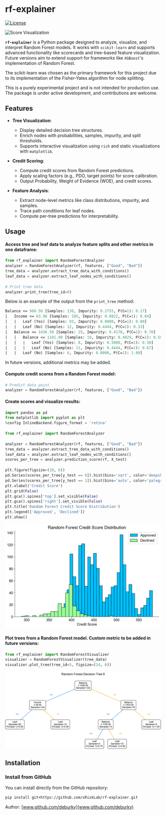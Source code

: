 # rf-explainer

[![License](https://img.shields.io/badge/license-MIT-blue.svg)](LICENSE)

![Score Visualization](docs/ims/slide.png)

**`rf-explainer`** is a Python package designed to analyze, visualize, and interpret Random Forest models. It works with `scikit-learn` and supports advanced functionality like scorecards and tree-based feature visualization. Future versions aim to extend support for frameworks like `XGBoost`'s implementation of Random Forest.

The scikit-learn was chosen as the primary framework for this project due to its implementation of the Fisher-Yates algorithm for node splitting.

This is a purely experimental project and is not intended for production use. The package is under active development, and contributions are welcome.

## Features

- **Tree Visualization**:
  - Display detailed decision tree structures.
  - Enrich nodes with probabilities, samples, impurity, and split thresholds.
  - Supports interactive visualization using `rich` and static visualizations with `matplotlib`.

- **Credit Scoring**:
  - Compute credit scores from Random Forest predictions.
  - Apply scaling factors (e.g., PDO, target points) for score calibration.
  - Output Probability, Weight of Evidence (WOE), and credit scores.

- **Feature Analysis**:
  - Extract node-level metrics like class distributions, impurity, and samples.
  - Trace path conditions for leaf nodes.
  - Compute per-tree predictions for interpretability.

## Usage

#### Access tree and leaf data to analyze feature splits and other metrics in one dataframe:

```python
from rf_explainer import RandomForestAnalyzer
analyzer = RandomForestAnalyzer(rf, features, ["Good", "Bad"])
tree_data = analyzer.extract_tree_data_with_conditions()
leaf_data = analyzer.extract_leaf_nodes_with_conditions()

# Print tree data
analyzer.print_tree(tree_id=0)
```

Below is an example of the output from the `print_tree` method:

```pl
Balance <= 960.50 [Samples: 130, Impurity: 0.2755, P(C=1): 0.17]
|   Income <= 63.98 [Samples: 105, Impurity: 0.0822, P(C=1): 0.04]
|   |   Leaf (Yes) [Samples: 93, Impurity: 0.0000, P(C=1): 0.00]
|   |   Leaf (No) [Samples: 12, Impurity: 0.4444, P(C=1): 0.33]
|   Balance <= 1436.50 [Samples: 25, Impurity: 0.4178, P(C=1): 0.70]
|   |   Balance <= 1101.00 [Samples: 19, Impurity: 0.4829, P(C=1): 0.59]
|   |   |   Leaf (Yes) [Samples: 8, Impurity: 0.5000, P(C=1): 0.50]
|   |   |   Leaf (No) [Samples: 11, Impurity: 0.4444, P(C=1): 0.67]
|   |   Leaf (No) [Samples: 6, Impurity: 0.0000, P(C=1): 1.00]
```

In future versions, additional metrics may be added.

#### Compute credit scores from a Random Forest model:
```python
# Predict data point
analyzer = RandomForestAnalyzer(rf, features, ["Good", "Bad"])
```
#### Create scores and visualize results:
```python
import pandas as pd
from matplotlib import pyplot as plt
%config InlineBackend.figure_format = 'retina'

from rf_explainer import RandomForestAnalyzer

analyzer = RandomForestAnalyzer(rf, features, ["Good", "Bad"])
tree_data = analyzer.extract_tree_data_with_conditions()
leaf_data = analyzer.extract_leaf_nodes_with_conditions()
scores_per_tree = analyzer.prediction_score(rf, X_test)

plt.figure(figsize=(10, 6))
pd.Series(scores_per_tree[y_test == 0]).hist(bins='sqrt', color='deepskyblue', edgecolor='black')
pd.Series(scores_per_tree[y_test == 1]).hist(bins='auto', color='palegreen', edgecolor='black')
plt.xlabel('Credit Score')
plt.grid(False)
plt.gca().spines['top'].set_visible(False)
plt.gca().spines['right'].set_visible(False)
plt.title('Random Forest Credit Score Distribution')
plt.legend(['Approved', 'Declined'])
plt.show()
```

![Score Visualization](docs/ims/score_distribution.png)

#### Plot trees from a Random Forest model. Custom metric to be added in future versions:
```python
from rf_explainer import RandomForestVisualizer
visualizer = RandomForestVisualizer(tree_data)
visualizer.plot_tree(tree_id=5, figsize=(14, 6))
```

![Tree Visualization](docs/ims/tree_output.png)

## Installation

### Install from GitHub
You can install directly from the GitHub repository:

```bash
pip install git+https://github.com/xRiskLab/rf-explainer.git
```

Author: [www.github.com/deburky](www.github.com/deburky)
